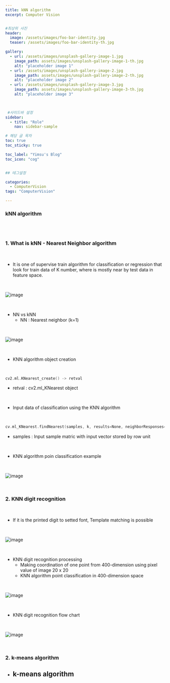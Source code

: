 ```yaml
---
title: kNN algorithm
excerpt: Computer Vision


#최상위 사진
header:
  image: /assets/images/foo-bar-identity.jpg
  teaser: /assets/images/foo-bar-identity-th.jpg

gallery:
  - url: /assets/images/unsplash-gallery-image-1.jpg
    image_path: assets/images/unsplash-gallery-image-1-th.jpg
    alt: "placeholder image 1"
  - url: /assets/images/unsplash-gallery-image-2.jpg
    image_path: assets/images/unsplash-gallery-image-2-th.jpg
    alt: "placeholder image 2"
  - url: /assets/images/unsplash-gallery-image-3.jpg
    image_path: assets/images/unsplash-gallery-image-3-th.jpg
    alt: "placeholder image 3"
    


 #사이드바 설정 
sidebar:
  - title: "Role"
    nav: sidebar-sample

# 해당 글 목차
toc: true
toc_sticky: true

toc_label: "Yimsu's Blog"
toc_icon: "cog"


## 테그설정

categories:
  - ComputerVision
tags: "ComputerVision"

---
```



### kNN algorithm

<br/>
<br/>

### 1. What is kNN - Nearest Neighbor algorithm

<br/>

- It is one of supervise train algorithm for classification or regression that look for train data of K number, where is mostly near by test data in feature space.


<br/>

![image](/assets/images/computervision/20200911_1.png)

<br/>

- NN vs kNN
    - NN : Nearest neighbor (k=1)


<br/>

![image](/assets/images/computervision/20200911_2.png)

<br/>

- KNN algorithm object creation

<br/>

``` c
cv2.ml.KNearest_create() -> retval
```

- retval : cv2.ml_KNearest object

<br/>


- Input data of classification using the KNN algorithm 

<br/>

``` c
cv.ml_KNearest.findNearest(samples, k, results=None, neighborResponses=None, dist=None, flgs=None) -> retval, results, neighborResposnes, dist
```
- samples : Input sample matric with input vector stored by row unit 

<br/>

- KNN algorithm poin classification example


<br/>

![image](/assets/images/computervision/20200911_3.png)

<br/>



### 2. KNN digit recognition

<br/>

- If it is the printed digit to setted font, Template matching is possible


<br/>

![image](/assets/images/computervision/20200911_5.png)

<br/>

- KNN digit recognition processing
    - Making coordination of one point from 400-dimension using pixel value of image 20 x 20
    - KNN algorithm point classification in 400-dimension space


<br/>

![image](/assets/images/computervision/20200911_6.png)

<br/>

- KNN digit recognition flow chart



<br/>

![image](/assets/images/computervision/20200911_7.png)

<br/>




### 2. k-means algorithm

- k-means algorithm
    - 





